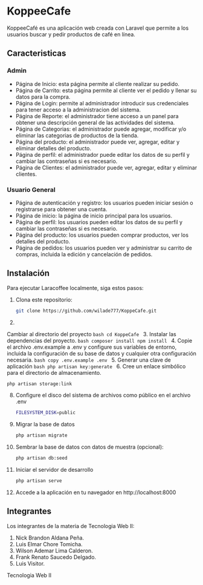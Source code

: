 # KoppeeCafe

KoppeeCafé es una aplicación web creada con Laravel que permite a los usuarios buscar y pedir productos de café en línea.

## Caracteristicas
### Admin
- Página de Inicio: esta página permite al cliente realizar su pedido.
- Página de Carrito: esta página permite al cliente ver el pedido y llenar su datos para la compra.
- Página de Login: permite al administrador introducir sus credenciales para tener acceso a la administracion del sistema.
- Página de Reporte: el administrador tiene acceso a un panel para obtener una descripción general de las actividades del sistema.
- Página de Categorias: el administrador puede agregar, modificar y/o eliminar las categorias de productos de la tienda.
- Página del producto: el administrador puede ver, agregar, editar y eliminar detalles del producto.
- Página de perfil: el administrador puede editar los datos de su perfil y cambiar las contraseñas si es necesario.
- Página de Clientes: el administrador puede ver, agregar, editar y eliminar clientes.

### Usuario General
- Página de autenticación y registro: los usuarios pueden iniciar sesión o registrarse para obtener una cuenta.
- Página de inicio: la página de inicio principal para los usuarios.
- Página de perfil: los usuarios pueden editar los datos de su perfil y cambiar las contraseñas si es necesario.
- Página del producto: los usuarios pueden comprar productos, ver los detalles del producto.
- Página de pedidos: los usuarios pueden ver y administrar su carrito de compras, incluida la edición y cancelación de pedidos.

## Instalación

Para ejecutar Laracoffee localmente, siga estos pasos:

1. Clona este repositorio:

   ```bash
   git clone https://github.com/wilade777/KoppeCafe.git
   ```
2. 
Cambiar al directorio del proyecto
    ```bash
    cd KoppeCafe
    ```
3. Instalar las dependencias del proyecto.
    ```bash
    composer install
    npm install
    ```
4. Copie el archivo .env.example a .env y configure sus variables de entorno, incluida la configuración de su base de datos y cualquier otra configuración necesaria.
    ```bash
    copy .env.example .env
    ```
5. Generar una clave de aplicación
    ```bash
    php artisan key:generate
    ```
6. Cree un enlace simbólico para el directorio de almacenamiento.
   ```bash
   php artisan storage:link
   ```
8. Configure el disco del sistema de archivos como público en el archivo .env
   ```bash
   FILESYSTEM_DISK=public
   ```
6. Migrar la base de datos
    ```bash
    php artisan migrate
    ```
7. Sembrar la base de datos con datos de muestra (opcional):
    ```bash
    php artisan db:seed
    ```
8. Iniciar el servidor de desarrollo
    ```bash
    php artisan serve
    ```
9. Accede a la aplicación en tu navegador en http://localhost:8000

## Integrantes
Los integrantes de la materia de Tecnologia Web II:
1. Nick Brandon Aldana Peña.
2. Luis Elmar Chore Tomicha.
3. Wilson Ademar Lima Calderon.
4. Frank Renato Saucedo Delgado.
5. Luis Visitor.




Tecnologia Web II
